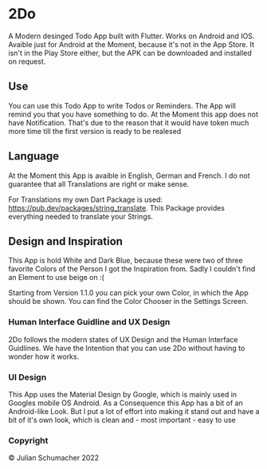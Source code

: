 # 2Do

A Modern desinged Todo App built with Flutter.
Works on Android and IOS.
Avaible just for Android at the Moment, because it's not in the App Store.
It isn't in the Play Store either, but the APK can be downloaded and installed on request.


## Use

You can use this Todo App to write Todos or Reminders.
The App will remind you that you have something to do.
At the Moment this app does not have Notification. That's due to
the reason that it would have token much more time till the first version
is ready to be realesed


## Language

At the Moment this App is avaible in English, German and French.
I do not guarantee that all Translations are right or make sense.

For Translations my own Dart Package is used: https://pub.dev/packages/string_translate.
This Package provides everything needed to translate your Strings.


## Design and Inspiration

This App is hold White and Dark Blue, because these were two of 
three favorite Colors of the Person I got the Inspiration from.
Sadly I couldn't find an Element to use beige on :(

Starting from Version 1.1.0 you can pick your own Color, in which the
App should be shown. You can find the Color Chooser in the Settings Screen.


### Human Interface Guidline and UX Design

2Do follows the modern states of UX Design and the Human Interface Guidlines.
We have the Intention that you can use 2Do without having to wonder how it works.


### UI Design
This App uses the Material Design by Google, which is mainly used in
Googles mobile OS Android. 
As a Consequence this App has a bit of an Android-like Look.
But I put a lot of effort into making it stand out and have a bit of it's own look, which is clean and - most important - easy to use





### Copyright
© Julian Schumacher 2022